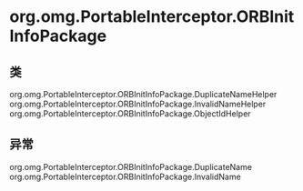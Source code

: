 # org.omg.PortableInterceptor.ORBInitInfoPackage

## 类

org.omg.PortableInterceptor.ORBInitInfoPackage.DuplicateNameHelper
org.omg.PortableInterceptor.ORBInitInfoPackage.InvalidNameHelper
org.omg.PortableInterceptor.ORBInitInfoPackage.ObjectIdHelper

## 异常

org.omg.PortableInterceptor.ORBInitInfoPackage.DuplicateName
org.omg.PortableInterceptor.ORBInitInfoPackage.InvalidName




